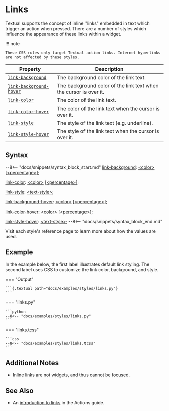 # Links

Textual supports the concept of inline "links" embedded in text which trigger an action when pressed.
There are a number of styles which influence the appearance of these links within a widget.

!!! note

    These CSS rules only target Textual action links. Internet hyperlinks are not affected by these styles.

| Property                                              | Description                                                       |
|-------------------------------------------------------|-------------------------------------------------------------------|
| [`link-background`](./link_background.md)             | The background color of the link text.                            |
| [`link-background-hover`](./link_background_hover.md) | The background color of the link text when the cursor is over it. |
| [`link-color`](./link_color.md)                       | The color of the link text.                                       |
| [`link-color-hover`](./link_color_hover.md)           | The color of the link text when the cursor is over it.            |
| [`link-style`](./link_style.md)                       | The style of the link text (e.g. underline).                      |
| [`link-style-hover`](./link_style_hover.md)           | The style of the link text when the cursor is over it.            |

## Syntax

--8<-- "docs/snippets/syntax_block_start.md"
<a href="./link_background">link-background</a>: <a href="../../../css_types/color">&lt;color&gt;</a> [<a href="../../../css_types/percentage">&lt;percentage&gt;</a>];

<a href="./link_color">link-color</a>: <a href="../../../css_types/color">&lt;color&gt;</a> [<a href="../../../css_types/percentage">&lt;percentage&gt;</a>];

<a href="./link_style">link-style</a>: <a href="../../../css_types/text_style">&lt;text-style&gt;</a>;

<a href="./link_background_hover">link-background-hover</a>: <a href="../../../css_types/color">&lt;color&gt;</a> [<a href="../../../css_types/percentage">&lt;percentage&gt;</a>];

<a href="./link_color_hover">link-color-hover</a>: <a href="../../../css_types/color">&lt;color&gt;</a> [<a href="../../../css_types/percentage">&lt;percentage&gt;</a>];

<a href="./link_style_hover">link-style-hover</a>: <a href="../../../css_types/text_style">&lt;text-style&gt;</a>;
--8<-- "docs/snippets/syntax_block_end.md"

Visit each style's reference page to learn more about how the values are used.

## Example

In the example below, the first label illustrates default link styling.
The second label uses CSS to customize the link color, background, and style.

=== "Output"

    ```{.textual path="docs/examples/styles/links.py"}
    ```

=== "links.py"

    ```python
    --8<-- "docs/examples/styles/links.py"
    ```

=== "links.tcss"

    ```css
    --8<-- "docs/examples/styles/links.tcss"
    ```

## Additional Notes

* Inline links are not widgets, and thus cannot be focused.

## See Also

* An [introduction to links](../../guide/actions.md#links) in the Actions guide.

[//]: # (TODO: Links are documented twice in the guide, and one will likely be removed. Check the link above still works after that.)
